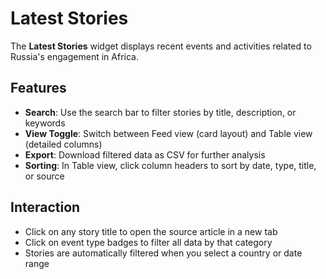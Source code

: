 # Latest Stories

The **Latest Stories** widget displays recent events and activities related to Russia's engagement in Africa.

## Features

- **Search**: Use the search bar to filter stories by title, description, or keywords
- **View Toggle**: Switch between Feed view (card layout) and Table view (detailed columns)
- **Export**: Download filtered data as CSV for further analysis
- **Sorting**: In Table view, click column headers to sort by date, type, title, or source

## Interaction

- Click on any story title to open the source article in a new tab
- Click on event type badges to filter all data by that category
- Stories are automatically filtered when you select a country or date range
